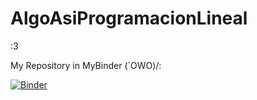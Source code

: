 # AlgoAsiProgramacionLineal
:3

My Repository in MyBinder (´OWO)/:

[![Binder](https://mybinder.org/badge_logo.svg)](https://mybinder.org/v2/gh/co26math/AlgoAsiProgramacionLineal/master)
